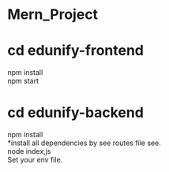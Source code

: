 # Mern_Project
 
# cd edunify-frontend
npm install<br>
npm start

# cd edunify-backend
npm install<br>
*install all dependencies by see routes file see.<br>
node index,js<br>Set your env file.
